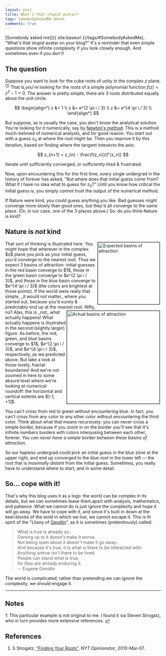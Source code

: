 ```yaml
---
layout: post
title: What's that stupid avatar?
tags: SomebodyAskedMe About
comments: true
---
```


[Somebody asked me]({{ site.baseurl }}/tags/#SomebodyAskedMe), "What's that stupid avatar
on your blog?"  It's a reminder that even simple questions show infinite complexity if you
look closely enough.  And sometimes even if you don't!  

## The question  

Suppose you want to look for the cube roots of unity in the complex $z$ plane.<sup id="fn1a">[[1](#fn1)]</sup>
That is,you're looking for the roots of a simple polynomial function $f(z) = z^3 - 1 = 0$.  The
answer is pretty simple; there are 3 roots distributed equally about the unit circle:

$$
\begin{align*}
  z &= 1               \\
  z &= e^{2 \pi i / 3} \\
  z &= e^{4 \pi i / 3} \\
\end{align*}
$$

But suppose, as is usually the case, you don't _know_ the analytical solution.  You're
looking for it numerically, say by 
[Newton's method](https://en.wikipedia.org/wiki/Newton%27s_method).  This is a method
much-beloved of numerical analysts, and for good reason.  You start out with a guess $z_0$
at where the root might be.  Then you improve it by this iteration, based on finding where
the tangent intesects the axis:  

$$
z_{n+1} = z_{n} - \frac{f(z_n)}{f'(z_n)}
$$

Iterate until sufficiently converged, or sufficiently tired &amp; frustrated.  

Now, upon encountering this for the first time, every single undergrad in the history of
forever has asked, "But where does that initial guess come from?  What if I have no idea
what to guess for $z_0$?"  Until you know how critical the initial guess is, you simply
_cannot_ trust the output of the numerical method.  

If Nature were kind, you could guess anything you like.  Bad guesses might converge more
slowly than good ones, but they'd all converge to the same place.  (Or, in our case, one 
of the 3 places above.)  So: do you think Nature is kind?  

## Nature is _not_ kind

<!-- *** figure/figcaption -->
<img src="{{ site.baseurl }}/images/2020-08-07-whats-that-stupid-avatar-expected.png" width="200" height="200" alt="Expected basins of attraction" title="Expected basins of attraction"  style="float: right; margin: 3px 3px 3px 3px; border: 1px solid #000000;">
That sort of thinking is illustrated here.  You might hope that wherever in the complex
$z$ plane you pick as your initial guess, you'd converge to the nearest root.  Thus we
expect 3 basins of attraction: initial guesses in the red basin converge to $1$, those in
the green basin converge to $e^{2 \pi i / 3}$, and those in the blue basin converge to
$e^{4 \pi i / 3}$ (the colors are brightest at those points).  If the world were really
that simple, _it would not matter_ where you started out, because you'd surely &amp;
predictably end up at the nearest root.  Nifty, no?  

<!-- *** figure/figcaption -->
<img src="{{ site.baseurl }}/images/root-fractal-1000.png" width="300" height="300" alt="Actual basins of attraction" title="Actual basins of attraction" style="float: right; margin: 3px 3px 3px 3px; border: 1px solid #000000;">
Alas, this is _not_ what actually happens!  What actually happens is illustrated in the
second (slightly larger) figure.  As before, the red, green, and blue basins converge to 
$1$, $e^{2 \pi i / 3}$, and $e^{4 \pi i / 3}$, respectively, as we predicted above.  
But take a look at those lovely, fractal boundaries!  And we're not zoomed in here to some 
absurd level where we're looking at numerical roundoff: the horizontal and vertical extents are
$[-1, +1]$.  

You can't cross from red to green without encountering blue.  In fact, you can't cross from
any color to any other color without encountering the third color.  Think about what that
means recursively: you can never cross a simple border, because if you zoom in on the
border you'll see that it's infinite numbers borders with colors interposing between each
other, forever.  _You can never have a simple border between these basins of attraction._  

So our hapless undergrad could pick an initial guess in the blue zone at the upper right,
and end up converged to the blue root in the lower left &mdash; the root that is
_maximally distant_ from the initial guess.  Sometimes, you really have to understand
where to start, and in some detail.  

## So... cope with it!  

That's why this blog uses it as a logo: the world can be complex in its details, but we
can sometimes tease them apart with analysis, mathematics, and patience.  What we _cannot_
do is just ignore the complexity and hope it will go away.  We have to cope with it, and
since it's built in down at the keel-blocks of the wold in which we live, we cannot escape
it.  This is th spirit of the "Litany of [Gendlin](https://en.wikipedia.org/wiki/Eugene_Gendlin)",
as it is sometimes (pretentiously) called:  

>What is true is already so.  
>Owning up to it doesn't make it worse.  
>Not being open about it doesn't make it go away.  
>And because it's true, it is what is there to be interacted with.  
>Anything untrue isn't there to be lived.  
>People can stand what is true,  
>for they are already enduring it.  
> -- Eugene Gendlin

The world is complicated; rather than pretending we can ignore the complexity, we should engage it.  

---

## Notes  

<a id="fn1">1</a>: This particular example is not original to me.  I found it via Steven
Strogatz, who in turn provides more extensive references. [↩](#fn1a)  

## References  

1. S Strogatz, ["Finding Your Roots"](http://opinionator.blogs.nytimes.com/2010/03/07/finding-your-roots/), _NYT Opinionator_, 2010-Mar-07.  
